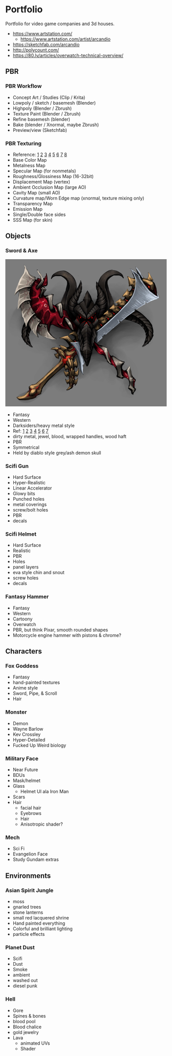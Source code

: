 # Portfolio

Portfolio for video game companies and 3d houses.

* https://www.artstation.com/
  * https://www.artstation.com/artist/arcandio
* https://sketchfab.com/arcandio
* http://polycount.com/
* https://80.lv/articles/overwatch-technical-overview/

## PBR

### PBR Workflow

* Concept Art / Studies (Clip / Krita)
* Lowpoly / sketch / basemesh (Blender)
* Highpoly (Blender / Zbrush)
* Texture Paint (Blender / Zbrush)
* Refine basemesh (blender)
* Bake (blender / Xnormal, maybe Zbrush)
* Preview/view (Sketchfab)

### PBR Texturing

* Reference: [1](https://www.marmoset.co/posts/pbr-texture-conversion/) [2](https://www.marmoset.co/wp-content/uploads/metalnessedgeartifacts01.jpg) [3](http://www.gametextures.com/wp-content/uploads/2014/05/SciFiPipeKit.png) [4](http://www.saphirestudio.at/wptest/wp-content/uploads/2015/01/collage_1.jpg) [5](https://www.artstation.com/artwork/g0Xd8) [6](https://cdna.artstation.com/p/assets/images/images/000/343/618/large/sorin-lupu-details-villain-render.jpg?1443927568) [7](https://imgur.com/EBMhHte) [8](https://68.media.tumblr.com/fc48031bb5f53aa964844d475bafa113/tumblr_nel5peQmYu1rwuozio1_1280.jpg)
* Base Color Map
* Metalness Map
* Specular Map (for nonmetals)
* Roughness/Glossiness Map (16-32bit)
* Displacement Map (vertex)
* Ambient Occlusion Map (large AO)
* Cavity Map (small AO)
* Curvature map/Worn Edge map (xnormal, texture mixing only)
* Transparency Map
* Emission Map
* Single/Double face sides
* SSS Map (for skin)

## Objects

### Sword & Axe

![Sword and Axe concept art](dev/sword%20and%20axe%20concept.jpg?raw=true)

* Fantasy
* Western
* Darksiders/heavy metal style
* Ref: [1](https://cdnb.artstation.com/p/assets/images/images/000/233/519/large/michael-skyers-darksiders-2-create-a-weapon-contest-by-0skyers0-d4uvngn.jpg?1412346696) [2](https://maxdavenport.files.wordpress.com/2012/03/sculpt03.jpg) [3](http://www.gamearthub.net/wp-content/uploads/2013/01/Darksiders_2_characters_tohankim-darksiders-ii-4.jpg) [4](https://s-media-cache-ak0.pinimg.com/originals/86/6d/b1/866db1fc776517e02fca424df6543256.jpg) [5](http://www.autodestruct.com/images/ds_blade1.jpg) [6](https://s-media-cache-ak0.pinimg.com/originals/be/cf/3d/becf3d26d512ac98118d727e9d40a693.jpg) [7](https://s-media-cache-ak0.pinimg.com/originals/f3/84/22/f3842282b41e179abad4f1b670b61bc7.jpg)
* dirty metal, jewel, blood, wrapped handles, wood haft
* PBR
* Symmetrical
* Held by diablo style grey/ash demon skull

### Scifi Gun

* Hard Surface
* Hyper-Realistic
* Linear Accelerator
* Glowy bits
* Punched holes
* metal coverings
* screw/bolt holes
* PBR
* decals

### Scifi Helmet

* Hard Surface
* Realistic
* PBR
* Holes
* panel layers
* eva style chin and snout
* screw holes
* decals

### Fantasy Hammer

* Fantasy
* Western
* Cartoony
* Overwatch
* PBR, but think Pixar, smooth rounded shapes
* Motorcycle engine hammer with pistons & chrome?

## Characters

### Fox Goddess

* Fantasy
* hand-painted textures
* Anime style
* Sword, Pipe, & Scroll
* Hair

### Monster

* Demon
* Wayne Barlow
* Kev Crossley
* Hyper-Detailed
* Fucked Up Weird biology

### Military Face

* Near Future
* BDUs
* Mask/helmet
* Glass
  * Helmet UI ala Iron Man
* Scars
* Hair
  * facial hair
  * Eyebrows
  * Hair
  * Anisotropic shader?

### Mech

- Sci Fi
- Evangelion Face
- Study Gundam extras

## Environments

### Asian Spirit Jungle

* moss
* gnarled trees
* stone lanterns
* small red lacquered shrine
* Hand painted everything
* Colorful and brilliant lighting
* particle effects

###  Planet Dust

* Scifi
* Dust
* Smoke
* ambient
* washed out
* diesel punk

### Hell

* Gore
* Spines & bones
* blood pool
* Blood chalice
* gold jewelry
* Lava
  * animated UVs
  * Shader